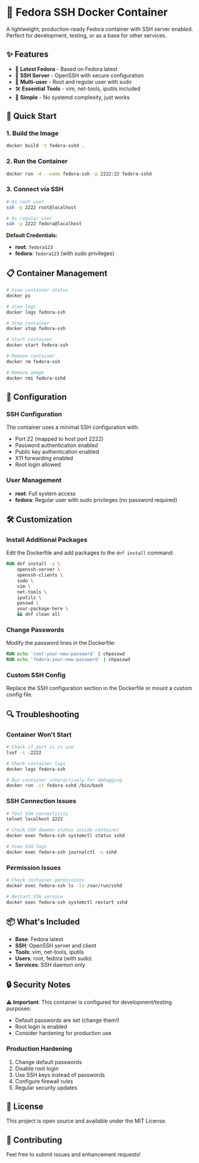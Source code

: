 # 🐧 Fedora SSH Docker Container

A lightweight, production-ready Fedora container with SSH server enabled. Perfect for development, testing, or as a base for other services.

## ✨ Features

- 🚀 **Latest Fedora** - Based on Fedora latest
- 🔐 **SSH Server** - OpenSSH with secure configuration
- 👥 **Multi-user** - Root and regular user with sudo
- 🛠️ **Essential Tools** - vim, net-tools, iputils included
- 🎯 **Simple** - No systemd complexity, just works

## 🚀 Quick Start

### 1. Build the Image
```bash
docker build -t fedora-sshd .
```

### 2. Run the Container
```bash
docker run -d --name fedora-ssh -p 2222:22 fedora-sshd
```

### 3. Connect via SSH
```bash
# As root user
ssh -p 2222 root@localhost

# As regular user
ssh -p 2222 fedora@localhost
```

**Default Credentials:**
- **root**: `fedora123`
- **fedora**: `fedora123` (with sudo privileges)

## 📋 Container Management

```bash
# View container status
docker ps

# View logs
docker logs fedora-ssh

# Stop container
docker stop fedora-ssh

# Start container
docker start fedora-ssh

# Remove container
docker rm fedora-ssh

# Remove image
docker rmi fedora-sshd
```

## 🔧 Configuration

### SSH Configuration
The container uses a minimal SSH configuration with:
- Port 22 (mapped to host port 2222)
- Password authentication enabled
- Public key authentication enabled
- X11 forwarding enabled
- Root login allowed

### User Management
- **root**: Full system access
- **fedora**: Regular user with sudo privileges (no password required)

## 🛠️ Customization

### Install Additional Packages
Edit the Dockerfile and add packages to the `dnf install` command:
```dockerfile
RUN dnf install -y \
    openssh-server \
    openssh-clients \
    sudo \
    vim \
    net-tools \
    iputils \
    passwd \
    your-package-here \
    && dnf clean all
```

### Change Passwords
Modify the password lines in the Dockerfile:
```dockerfile
RUN echo 'root:your-new-password' | chpasswd
RUN echo 'fedora:your-new-password' | chpasswd
```

### Custom SSH Config
Replace the SSH configuration section in the Dockerfile or mount a custom config file.

## 🔍 Troubleshooting

### Container Won't Start
```bash
# Check if port is in use
lsof -i :2222

# Check container logs
docker logs fedora-ssh

# Run container interactively for debugging
docker run -it fedora-sshd /bin/bash
```

### SSH Connection Issues
```bash
# Test SSH connectivity
telnet localhost 2222

# Check SSH daemon status inside container
docker exec fedora-ssh systemctl status sshd

# View SSH logs
docker exec fedora-ssh journalctl -u sshd
```

### Permission Issues
```bash
# Check container permissions
docker exec fedora-ssh ls -la /var/run/sshd

# Restart SSH service
docker exec fedora-ssh systemctl restart sshd
```

## 📦 What's Included

- **Base**: Fedora latest
- **SSH**: OpenSSH server and client
- **Tools**: vim, net-tools, iputils
- **Users**: root, fedora (with sudo)
- **Services**: SSH daemon only

## 🔒 Security Notes

⚠️ **Important**: This container is configured for development/testing purposes:
- Default passwords are set (change them!)
- Root login is enabled
- Consider hardening for production use

### Production Hardening
1. Change default passwords
2. Disable root login
3. Use SSH keys instead of passwords
4. Configure firewall rules
5. Regular security updates

## 📝 License

This project is open source and available under the MIT License.

## 🤝 Contributing

Feel free to submit issues and enhancement requests!

